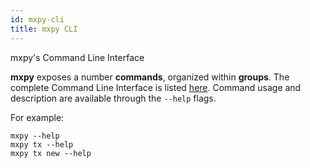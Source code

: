 ```yaml
---
id: mxpy-cli
title: mxpy CLI
---
```


mxpy's Command Line Interface

**mxpy** exposes a number **commands**, organized within **groups**. The complete Command Line Interface is listed [here](https://github.com/multiversx/mx-sdk-py-cli/blob/main/mxpy/CLI.md). Command usage and description are available through the `--help` flags.

For example:

```
mxpy --help
mxpy tx --help
mxpy tx new --help
```

